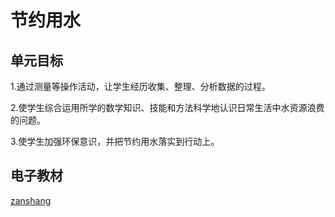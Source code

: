# 节约用水

## 单元目标

1.通过测量等操作活动，让学生经历收集、整理、分析数据的过程。

2.使学生综合运用所学的数学知识、技能和方法科学地认识日常生活中水资源浪费的问题。

3.使学生加强环保意识，并把节约用水落实到行动上。


## 电子教材

<Ebook grade="xxsx6a" :pages="103" :paged="104" ></Ebook>

[zanshang](../res/zanshang.md ':include')